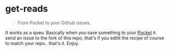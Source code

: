# get-reads

> From Pocket to your Github issues.

It works as a queu. 
Basically when you save something to your [Pocket](http://getpocket.com) it send an issue to the fork of this repo, 
that's if you editit the recipe of course to match your repo..
that's it. Enjoy.
